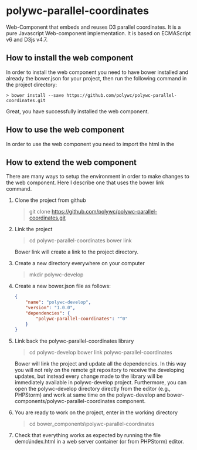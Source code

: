 # polywc-parallel-coordinates
Web-Component that embeds and reuses D3 parallel coordinates. It is a pure Javascript Web-component implementation. It is based on ECMAScript v6 and D3js v4.7.

## How to install the web component
In order to install the web component you need to have bower installed and already the bower.json for your project, then run the following command in the project directory:

    > bower install --save https://github.com/polywc/polywc-parallel-coordinates.git
    
Great, you have successfully installed the web component.

## How to use the web component
In order to use the web component you need to import the html in the 

## How to extend the web component
There are many ways to setup the environment in order to make changes to the web component. Here I describe one that uses the bower link command. 

1. Clone the project from github

    > git clone https://github.com/polywc/polywc-parallel-coordinates.git
  
2. Link the project 

    > cd polywc-parallel-coordinates
    > bower link
    
    Bower link will create a link to the project directory.
    
3. Create a new directory everywhere on your computer

    > mkdir polywc-develop
    
4. Create a new bower.json file as follows:

    ```json
    { 
        "name": "polywc-develop",
        "version": "1.0.0",
        "dependencies": {
            "polywc-parallel-coordinates": "^0"
        }
    }
    ```
    
5. Link back the polywc-parallel-coordinates library

    > cd polywc-develop
    > bower link polywc-parallel-coordinates
   
   Bower will link the project and update all the dependencies. In this way you will not rely on the remote git repository to receive the developing updates, but instead every change made to the library will be immediately available in polywc-develop project. Furthermore, you can open the polywc-develop directory directly from the editor (e.g., PHPStorm) and work at same time on the polywc-develop and bower-components/polywc-parallel-coordinates component.
   
6. You are ready to work on the project, enter in the working directory

    > cd bower_components\polywc-parallel-coordinates
    
7. Check that everything works as expected by running the file demo\index.html in a web server container (or from PHPStorm) editor.

